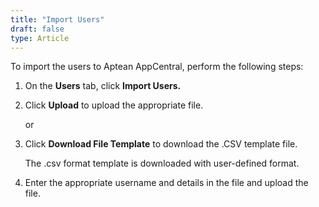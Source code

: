 ```yaml
---
title: "Import Users"
draft: false
type: Article
---
```


To import the users to Aptean AppCentral, perform the following steps:

1.  On the **Users** tab, click **Import Users.**
2.  Click **Upload** to upload the appropriate file.

    or

3.  Click **Download File Template** to download the .CSV template file.

    The .csv format template is downloaded with user-defined format.

4.  Enter the appropriate username and details in the file and upload the file.